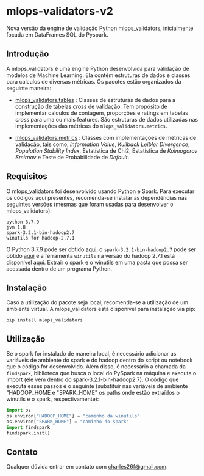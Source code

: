 # mlops-validators-v2

Nova versão da engine de validação Python mlops_validators, inicialmente focada em DataFrames SQL do Pyspark.

## Introdução

A mlops_validators é uma engine Python desenvolvida para validação de modelos de Machine Learning. Ela contém estruturas de dados e classes para calculos de diversas métricas. Os pacotes estão organizados da seguinte maneira: 

* [mlops_validators.tables](mlops_validators/tables/) : Classes de estruturas de dados para a construção de tabelas *cross* de validação. Tem propósito de implementar calculos de contagem, proporções e ratings em tabelas *cross* para uma ou mais features. São estruturas de dados utilizadas nas implementações das métricas do `mlops_validators.metrics`. 

* [mlops_validators.metrics](mlops_validators/metrics/) : Classes com implementações de métricas de validação, tais como, *Information Value*, *Kullback Leibler Divergence*, *Population Stability Index*, Estatística de Chi2, Estatística de *Kolmogorov Smirnov* e Teste de Probabilidade de *Default*.

## Requisitos

O mlops_validators foi desenvolvido usando Python e Spark. Para executar os códigos aqui presentes, recomenda-se instalar as dependências nas seguintes versões (mesmas que foram usadas para desenvolver o mlops_validators): 

```
python 3.7.9
jvm 1.8
spark-3.2.1-bin-hadoop2.7
winutils for hadoop-2.7.1
```
O Python 3.7.9 pode ser obtido [aqui](https://www.python.org/downloads/release/python-379/), o `spark-3.2.1-bin-hadoop2.7` pode ser obtido [aqui](https://archive.apache.org/dist/spark/spark-3.2.1/spark-3.2.1-bin-hadoop2.7.tgz) e a ferramenta `winutils` na versão do hadoop 2.7.1 está disponível [aqui](https://github.com/steveloughran/winutils). Extrair o spark e o winutils em uma pasta que possa ser acessada dentro de um programa Python.

## Instalação

Caso a utilização do pacote seja local, recomenda-se a utilização de um ambiente virtual. A mlops_validators está disponível para instalação via pip:

```
pip install mlops_validators
```

## Utilização

Se o spark for instalado de maneira local, é necessário adicionar as variáveis de ambiente do spark e do hadoop dentro do script ou notebook que o código for desenvolvido. Além disso, é necessário a chamada da `findspark`, biblioteca que busca o local do PySpark na máquina e executa o import (ele vem dentro do spark-3.2.1-bin-hadoop2.7). O código que executa esses passos é o seguinte (substituir nas variáveis de ambiente "HADOOP_HOME e "SPARK_HOME" os paths onde estão extraídos o winutils e o spark, respectivamente):

```python
import os
os.environ["HADOOP_HOME"] = "caminho da winutils"
os.environ["SPARK_HOME"] = "caminho do spark"
import findspark 
findspark.init()
```

## Contato
Qualquer dúvida entrar em contato com charles26f@gmail.com.